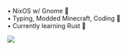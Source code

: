 • NixOS w/ Gnome 🐧<br/>
• Typing, Modded Minecraft, Coding 🤍<br/>
• Currently learning Rust 🦀<br/>

<a href="https://github-readme-stats.vercel.app/api/top-langs/?username=qazerito&theme=dark">
  <img align="left" src="https://github-readme-stats.vercel.app/api/top-langs/?username=qazerito&theme=dark&layout=compact" />
</a>

